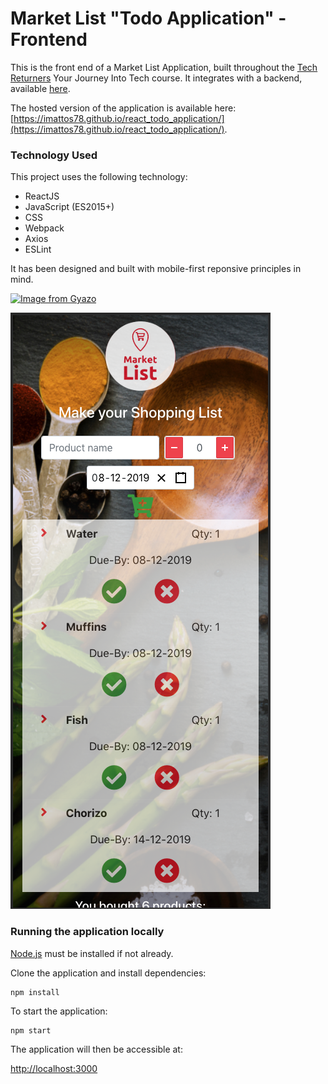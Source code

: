 # Market List "Todo Application" - Frontend

This is the front end of a Market List Application, built throughout the [Tech Returners](https://techreturners.com) Your Journey Into Tech course. It integrates with a backend, available [here](https://github.com/imattos78/react-todo-app-backend).

The hosted version of the application is available here: [https://imattos78.github.io/react_todo_application/](https://imattos78.github.io/react_todo_application/).

### Technology Used

This project uses the following technology:

- ReactJS
- JavaScript (ES2015+)
- CSS
- Webpack
- Axios
- ESLint

It has been designed and built with mobile-first reponsive principles in mind.

<a href="https://gyazo.com/737fb2dde732f981dca113b93929d062"><img src="https://i.gyazo.com/737fb2dde732f981dca113b93929d062.gif" alt="Image from Gyazo" width="546"/></a>

![mobile](app-phone-size.png "mobile")
### Running the application locally

[Node.js](https://nodejs.org/en/) must be installed if not already.

Clone the application and install dependencies:

    npm install

To start the application:

    npm start

The application will then be accessible at:

[http://localhost:3000](http://localhost:3000)
